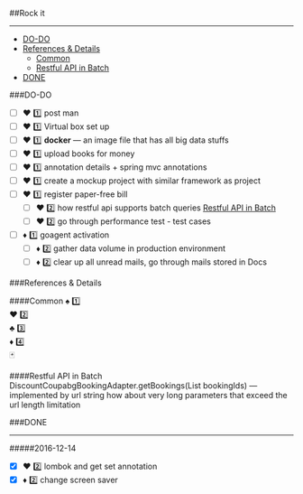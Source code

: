 ##Rock it
___

* [DO-DO](#do-do)
* [References & Details](#references--details)
    - [Common](#common)
    - [Restful API in Batch](#restful-api-in-batch)
* [DONE](#done)

###DO-DO

- [ ] :hearts: :one: post man
- [ ] :hearts: :one: Virtual box set up
- [ ] :hearts: :one: __docker__  — an image file that has all big data stuffs
- [ ] :hearts: :one: upload books for money
- [ ] :hearts: :one: annotation details + spring mvc annotations
- [ ] :hearts: :one: create a mockup project with similar framework as project
- [ ] :hearts: :one: register paper-free bill
    - [ ] :hearts: :two: how restful api supports batch queries [Restful API in Batch](#restful-api-in-batch)
    - [ ] :hearts: :two: go through performance test - test cases    

- [ ] :diamonds: :one: goagent activation
    - [ ] :diamonds: :two: gather data volume in production environment
    - [ ] :diamonds: :two: clear up all unread mails, go through mails stored in Docs 

###References & Details

####Common
:spades: :one:  
:hearts: :two:  
:clubs: :three:  
:diamonds: :four:  
:black_joker:  

####Restful API in Batch
DiscountCoupabgBookingAdapter.getBookings(List<Long> bookingIds)    —  implemented by url string
    how about very long parameters that exceed the url length limitation


###DONE
___

#####2016-12-14
- [x] :hearts: :two: lombok and get set annotation
- [x] :diamonds: :two: change screen saver
